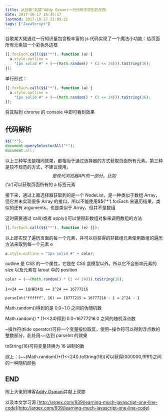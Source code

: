 ```yaml
---
title: 从谷歌"名猿"Addy Osmani一行代码中学到的东西
date: 2017-10-17 16:45:17
lastmod: 2017-10-17 21:09:22
tags: ["JavaScript"]
---
```


谷歌某大佬通过一行知识量包含极丰富的 js 代码实现了一个魔法小功能：给页面所有元素加一个彩色外边框

<!-- more -->

```javascript
[].forEach.call($$("*"), function (a) {
  a.style.outline =
    "1px solid #" + (~~(Math.random() * (1 << 24))).toString(16);
});
```

单行形式：

```javascript
[].forEach.call($$("*"), function (a) {
  a.style.outline =
    "1px solid #" + (~~(Math.random() * (1 << 24))).toString(16);
});
```

将其贴到 chrome 的 console 中即可看到效果

## 代码解析

```javascript
$$("*");
document.querySelectorAll("*");
document.all;
```

以上三种写法是相同效果，都相当于通过选择器的方式获取页面所有元素。第三种是较不规范的方式，不建议使用。$$是现代浏览器API的一部分，比如$$('a')可以获取页面所有的 a 标签元素

接下来，通过上面选择器获取到的是一个 NodeList，是一种类似于数组 Array，但它并未实现很多 Array 的接口，所以不能使用$$('\*').forEach 来遍历结果，类似的还有 arguments，也是类似于 Array，但并不是数组

这时需要通过 call()或者 apply()可以使得非数组对象来调用数组的方法

```javascript
[].forEach.call($$("*"), function (e) {});
```

以上即实现了遍历页面的每一个元素，并可以将获得的非数组元素使用数组的遍历方法来取到每一个元素 e

```javascript
a.style.outline = "1px solid #" + color;
```

outline 是 CSS 的一个属性，它是在 CSS 盒模型以外，所以它不会影响元素的 size 以及元素在 larout 中的 position

```javascript
color = (~~(Math.random() * (1 << 24))).toString(16);
```

```
1<<24 == 1左移24位 == 2^24 == 16777216
```

```
parseInt("ffffff", 16) == 16777215 = 16777216 - 1 = 2^24 - 1
```

Math.random()得到的是 0.0~1.0 之间的伪随机数

Math.random() \* (1<<24)得到 0.0~16777216.0 之间的随机浮点数

~操作符(tlide operator)可将一个变量按位取反，使用~操作符可以得到浮点数的整数部分，此处用~~达到 parseInt 的效果

toString(16)可将变量转换为 16 进制的数

综上：(~~(Math.random()\*(1<<24)).toString(16))可以获得(000000,ffffff)之间的一种随机颜色

## END

附上大佬的博客[Addy Osmani](https://addyosmani.com/blog)并献上双膝

以及本文学习源 [http://arqex.com/939/learning-much-javascript-one-line-code](http://arqex.com/939/learning-much-javascript-one-line-code)
